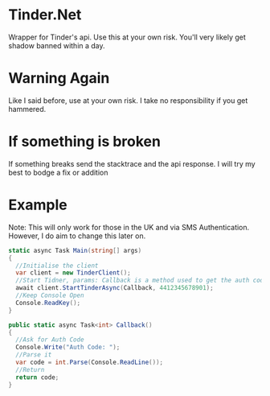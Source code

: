# Tinder.Net
Wrapper for Tinder's api. Use this at your own risk. You'll very likely get shadow banned within a day.

# Warning Again
Like I said before, use at your own risk. I take no responsibility if you get hammered.

# If something is broken
If something breaks send the stacktrace and the api response. I will try my best to bodge a fix or addition

# Example
Note: This will only work for those in the UK and via SMS Authentication. However, I do aim to change this later on.

```cs
static async Task Main(string[] args)
{
  //Initialise the client
  var client = new TinderClient();
  //Start Tidner, params: Callback is a method used to get the auth code from the user and the number is in format <AreaCode><FullNumber>
  await client.StartTinderAsync(Callback, 4412345678901);
  //Keep Console Open
  Console.ReadKey();
}

public static async Task<int> Callback()
{
  //Ask for Auth Code
  Console.Write("Auth Code: ");
  //Parse it
  var code = int.Parse(Console.ReadLine());
  //Return
  return code;
}
```
